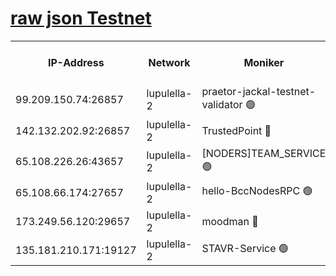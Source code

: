 [raw json Testnet](https://rpc-check.jaclalt.stavr.tech/jaclalt/rpc-jaclalt-result.json)
=

<table><tr><th>IP-Address</th><th>Network</th><th>Moniker</th><th>Latest Block Height</th><th>Earliest Block Height</th><th>Catching Up</th><th>Tx Index</th><th>Voting Power</th><th>Scan Time</th></tr><tr><td>99.209.150.74:26857</td><td>lupulella-2</td><td>praetor-jackal-testnet-validator 🟢</td><td>6564255</td><td>6247155</td><td>False</td><td>on</td><td>0</td><td>2024-02-07T23:39:56.209404826UTC</td></tr><tr><td>142.132.202.92:26857</td><td>lupulella-2</td><td>TrustedPoint 🔴</td><td>6564256</td><td>6282001</td><td>False</td><td>off</td><td>5</td><td>2024-02-07T23:40:05.506727152UTC</td></tr><tr><td>65.108.226.26:43657</td><td>lupulella-2</td><td>[NODERS]TEAM_SERVICE 🟢</td><td>6564256</td><td>6282001</td><td>False</td><td>on</td><td>0</td><td>2024-02-07T23:40:05.835614165UTC</td></tr><tr><td>65.108.66.174:27657</td><td>lupulella-2</td><td>hello-BccNodesRPC 🟢</td><td>6564256</td><td>6394001</td><td>False</td><td>on</td><td>0</td><td>2024-02-07T23:40:02.737698623UTC</td></tr><tr><td>173.249.56.120:29657</td><td>lupulella-2</td><td>moodman 🔴</td><td>6564256</td><td>6464256</td><td>False</td><td>off</td><td>940134</td><td>2024-02-07T23:40:05.232455803UTC</td></tr><tr><td>135.181.210.171:19127</td><td>lupulella-2</td><td>STAVR-Service 🟢</td><td>6564254</td><td>6561001</td><td>False</td><td>on</td><td>0</td><td>2024-02-07T23:39:55.430747385UTC</td></tr></table>
